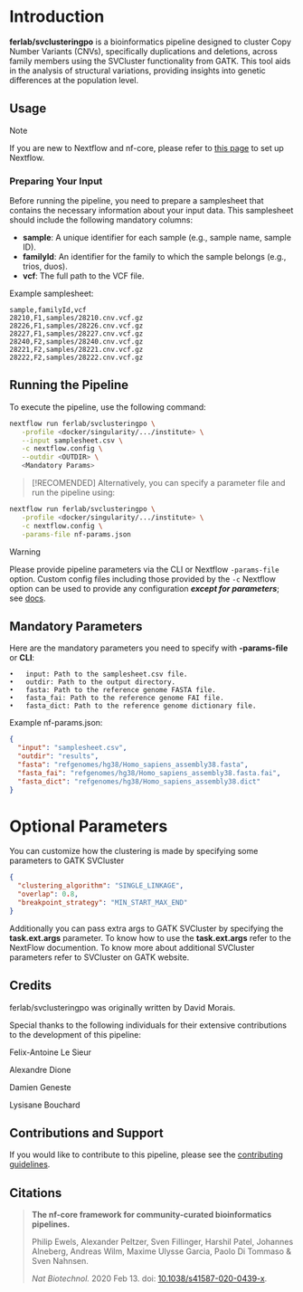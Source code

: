 # Introduction

**ferlab/svclusteringpo** is a bioinformatics pipeline designed to cluster Copy Number Variants (CNVs), specifically duplications and deletions, across family members using the SVCluster functionality from GATK. This tool aids in the analysis of structural variations, providing insights into genetic differences at the population level.

## Usage

> [!NOTE]
> If you are new to Nextflow and nf-core, please refer to [this page](https://nf-co.re/docs/usage/installation) to set up Nextflow.

<!-- TODO
Before running the workflow on actual data, [test your setup](https://nf-co.re/docs/usage/introduction#how-to-run-a-pipeline) with the `-profile test` command. -->

### Preparing Your Input

Before running the pipeline, you need to prepare a samplesheet that contains the necessary information about your input data. This samplesheet should include the following mandatory columns:

- **sample**: A unique identifier for each sample (e.g., sample name, sample ID).
- **familyId**: An identifier for the family to which the sample belongs (e.g., trios, duos).
- **vcf**: The full path to the VCF file.

Example samplesheet:

```csv
sample,familyId,vcf
28210,F1,samples/28210.cnv.vcf.gz
28226,F1,samples/28226.cnv.vcf.gz
28227,F1,samples/28227.cnv.vcf.gz
28240,F2,samples/28240.cnv.vcf.gz
28221,F2,samples/28221.cnv.vcf.gz
28222,F2,samples/28222.cnv.vcf.gz
```

## Running the Pipeline

To execute the pipeline, use the following command:

```bash
nextflow run ferlab/svclusteringpo \
   -profile <docker/singularity/.../institute> \
   --input samplesheet.csv \
   -c nextflow.config \
   --outdir <OUTDIR> \
   <Mandatory Params>
```

> [!RECOMENDED] Alternatively, you can specify a parameter file and run the pipeline using:

```bash
nextflow run ferlab/svclusteringpo \
   -profile <docker/singularity/.../institute> \
   -c nextflow.config \
   -params-file nf-params.json
```

> [!WARNING]
> Please provide pipeline parameters via the CLI or Nextflow `-params-file` option. Custom config files including those provided by the `-c` Nextflow option can be used to provide any configuration _**except for parameters**_;
> see [docs](https://nf-co.re/usage/configuration#custom-configuration-files).

## Mandatory Parameters

Here are the mandatory parameters you need to specify with **-params-file** or **CLI**:

    •	input: Path to the samplesheet.csv file.
    •	outdir: Path to the output directory.
    •	fasta: Path to the reference genome FASTA file.
    •	fasta_fai: Path to the reference genome FAI file.
    •	fasta_dict: Path to the reference genome dictionary file.

Example nf-params.json:

```json
{
  "input": "samplesheet.csv",
  "outdir": "results",
  "fasta": "refgenomes/hg38/Homo_sapiens_assembly38.fasta",
  "fasta_fai": "refgenomes/hg38/Homo_sapiens_assembly38.fasta.fai",
  "fasta_dict": "refgenomes/hg38/Homo_sapiens_assembly38.dict"
}
```

# Optional Parameters

You can customize how the clustering is made by specifying some parameters to GATK SVCluster

```json
{
  "clustering_algorithm": "SINGLE_LINKAGE",
  "overlap": 0.8,
  "breakpoint_strategy": "MIN_START_MAX_END"
}
```

Additionally you can pass extra args to GATK SVCluster by specifying the **task.ext.args** parameter.
To know how to use the **task.ext.args** refer to the NextFlow documention. To know more about additional SVCluster parameters refer to SVCluster on GATK website.

## Credits

ferlab/svclusteringpo was originally written by David Morais.

Special thanks to the following individuals for their extensive contributions to the development of this pipeline:

Felix-Antoine Le Sieur

Alexandre Dione

Damien Geneste

Lysisane Bouchard

## Contributions and Support

If you would like to contribute to this pipeline, please see the [contributing guidelines](.github/CONTRIBUTING.md).

## Citations

<!-- TODO nf-core: Add bibliography of tools and data used in your pipeline -->

> **The nf-core framework for community-curated bioinformatics pipelines.**
>
> Philip Ewels, Alexander Peltzer, Sven Fillinger, Harshil Patel, Johannes Alneberg, Andreas Wilm, Maxime Ulysse Garcia, Paolo Di Tommaso & Sven Nahnsen.
>
> _Nat Biotechnol._ 2020 Feb 13. doi: [10.1038/s41587-020-0439-x](https://dx.doi.org/10.1038/s41587-020-0439-x).
